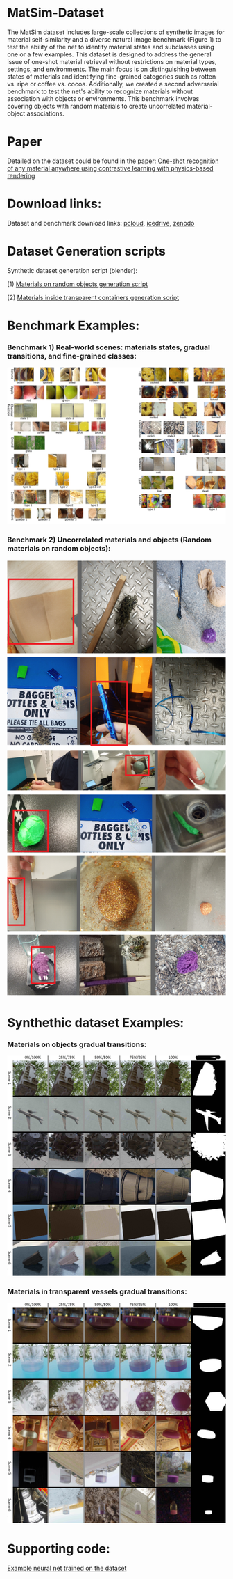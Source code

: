# MatSim-Dataset
The MatSim dataset includes large-scale collections of synthetic images for material self-similarity and a diverse natural image benchmark (Figure 1) to test the ability of the net to identify material states and subclasses using one or a few examples. This dataset is designed to address the general issue of one-shot material retrieval without restrictions on material types, settings, and environments. The main focus is on distinguishing between states of materials and identifying fine-grained categories such as rotten vs. ripe or coffee vs. cocoa. Additionally, we created a second adversarial benchmark to test the net's ability to recognize materials without association with objects or environments. This benchmark involves covering objects with random materials to create uncorrelated material-object associations.
# Paper
Detailed on the dataset could be found in the paper:
[One-shot recognition of any material anywhere using contrastive learning with physics-based rendering](https://arxiv.org/pdf/2212.00648v4.pdf)

# Download links:
Dataset and benchmark download links: [pcloud](https://e1.pcloud.link/publink/show?code=kZIiSQZCYU5M4HOvnQykql9jxF4h0KiC5MX),  [icedrive](https://icedrive.net/s/A13FWzZ8V2aP9T4ufGQ1N3fBZxDF),   [zenodo](https://zenodo.org/record/7390166#.Y_6cNIBBxH4)

# Dataset Generation scripts
Synthetic dataset generation script (blender): 

[1) [Materials on random objects generation script](https://github.com/sagieppel/MatSim-Generator-Generate-image-of-random-materials-on-ranodm-objects-with-Blender)


[2) [Materials inside transparent containers generation script](https://github.com/sagieppel/MatSim-Generator-Script-For-similarity-recognition-of-materials-in-transperent-vessels-blender)

# Benchmark Examples:
### Benchmark 1) Real-world scenes: materials states, gradual transitions, and fine-grained classes:  
![](/MatSimBenchmark1.jpg)

### Benchmark 2) Uncorrelated materials and objects (Random materials on random objects):
![](/Benchmark2.png)

# Synthethic dataset Examples:
### Materials on objects gradual transitions:
![](/DatasetObjects.jpg)

### Materials in transparent vessels gradual transitions:
![](/Dataset_Materials_In_Vessels.jpg)

# Supporting code:
[Example neural net trained on the dataset](https://github.com/sagieppel/Contrastive-learning-for-one-shot-materials-and-textures-similarity-recognition-from-images)
